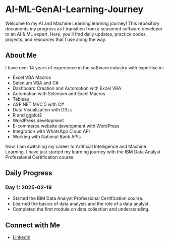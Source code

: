 # AI-ML-GenAI-Learning-Journey

Welcome to my AI and Machine Learning learning journey! This repository documents my progress as I transition from a seasoned software developer to an AI & ML expert. Here, you'll find daily updates, practice codes, projects, and resources that I use along the way.

## About Me

I have over 14 years of experience in the software industry with expertise in:
- Excel VBA Macros
- Selenium VBA and C#
- Dashboard Creation and Automation with Excel VBA
- Automation with Selenium and Excel Macros
- Tableau
- ASP.NET MVC 5 with C#
- Data Visualization with D3.js
- R and ggplot2
- WordPress development
- E-commerce website development with WordPress
- Integration with WhatsApp Cloud API
- Working with National Bank APIs

Now, I am switching my career to Artificial Intelligence and Machine Learning. I have just started my learning journey with the IBM Data Analyst Professional Certification course.

## Daily Progress

### Day 1: 2025-02-19
- Started the IBM Data Analyst Professional Certification course.
- Learned the basics of data analysis and the role of a data analyst.
- Completed the first module on data collection and understanding.

## Connect with Me

- [LinkedIn](https://www.linkedin.com/in/ramakrishna-aiml)
